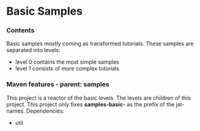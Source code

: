 Basic Samples
=============

### Contents
Basic samples mostly coming as transformed tutorials.
These samples are separated into levels:

- level 0 contains the most simple samples
- level 1 consists of more complex tutorials

### Maven features - parent: samples

This project is a reactor of the basic levels. The levels are children of this project. 
This project only fixes **samples-basic-** as the prefix of the jar-names. 
Dependencies:

- util
